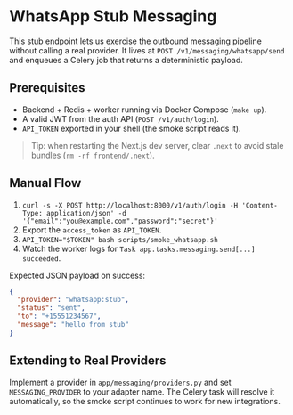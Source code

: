 # WhatsApp Stub Messaging

This stub endpoint lets us exercise the outbound messaging pipeline without calling a real provider. It lives at `POST /v1/messaging/whatsapp/send` and enqueues a Celery job that returns a deterministic payload.

## Prerequisites

- Backend + Redis + worker running via Docker Compose (`make up`).
- A valid JWT from the auth API (`POST /v1/auth/login`).
- `API_TOKEN` exported in your shell (the smoke script reads it).

> Tip: when restarting the Next.js dev server, clear `.next` to avoid stale bundles (`rm -rf frontend/.next`).

## Manual Flow

1. `curl -s -X POST http://localhost:8000/v1/auth/login -H 'Content-Type: application/json' -d '{"email":"you@example.com","password":"secret"}'`
2. Export the `access_token` as `API_TOKEN`.
3. `API_TOKEN="$TOKEN" bash scripts/smoke_whatsapp.sh`
4. Watch the worker logs for `Task app.tasks.messaging.send[...] succeeded`.

Expected JSON payload on success:

```json
{
  "provider": "whatsapp:stub",
  "status": "sent",
  "to": "+15551234567",
  "message": "hello from stub"
}
```

## Extending to Real Providers

Implement a provider in `app/messaging/providers.py` and set `MESSAGING_PROVIDER` to your adapter name. The Celery task will resolve it automatically, so the smoke script continues to work for new integrations.
